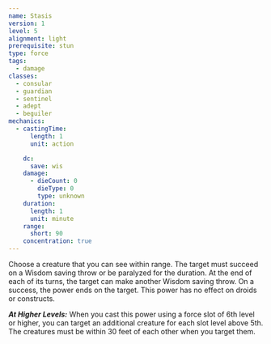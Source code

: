 ```yaml
---
name: Stasis
version: 1
level: 5
alignment: light
prerequisite: stun
type: force
tags:
  - damage
classes:
  - consular
  - guardian
  - sentinel
  - adept
  - beguiler
mechanics:
  - castingTime:
      length: 1
      unit: action

    dc:
      save: wis
    damage:
      - dieCount: 0
        dieType: 0
        type: unknown
    duration:
      length: 1
      unit: minute
    range:
      short: 90
    concentration: true
---
```

Choose a creature that you can see within range. The target must succeed on a Wisdom saving throw or be paralyzed for the duration. At the end of each of its turns, the target can make another Wisdom saving throw. On a success, the power ends on the target. This power has no effect on droids or constructs. 

***__At Higher Levels__:*** When you cast this power using a force slot of 6th level or higher, you can target an additional creature for each slot level above 5th. The creatures must be within 30 feet of each other when you target them.
    